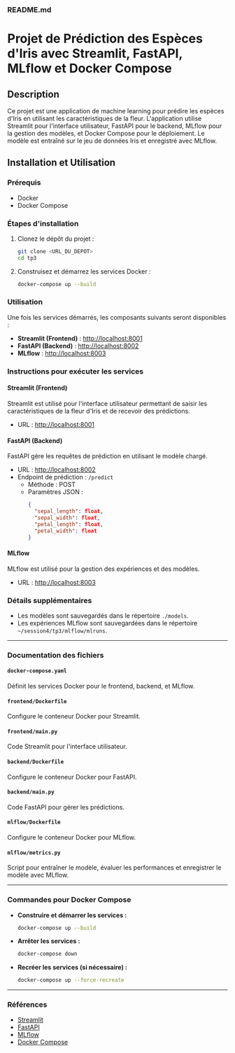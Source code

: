 ### README.md

# Projet de Prédiction des Espèces d'Iris avec Streamlit, FastAPI, MLflow et Docker Compose

## Description

Ce projet est une application de machine learning pour prédire les espèces d'Iris en utilisant les caractéristiques de la fleur. L'application utilise Streamlit pour l'interface utilisateur, FastAPI pour le backend, MLflow pour la gestion des modèles, et Docker Compose pour le déploiement. Le modèle est entraîné sur le jeu de données Iris et enregistré avec MLflow.

## Installation et Utilisation

### Prérequis

- Docker
- Docker Compose

### Étapes d'installation

1. Clonez le dépôt du projet :
   ```bash
   git clone <URL_DU_DEPOT>
   cd tp3
   ```

2. Construisez et démarrez les services Docker :
   ```bash
   docker-compose up --build
   ```

### Utilisation

Une fois les services démarrés, les composants suivants seront disponibles :

- **Streamlit (Frontend)** : [http://localhost:8001](http://localhost:8001)
- **FastAPI (Backend)** : [http://localhost:8002](http://localhost:8002)
- **MLflow** : [http://localhost:8003](http://localhost:8003)

### Instructions pour exécuter les services

#### Streamlit (Frontend)

Streamlit est utilisé pour l'interface utilisateur permettant de saisir les caractéristiques de la fleur d'Iris et de recevoir des prédictions.

- URL : [http://localhost:8001](http://localhost:8001)

#### FastAPI (Backend)

FastAPI gère les requêtes de prédiction en utilisant le modèle chargé.

- URL : [http://localhost:8002](http://localhost:8002)
- Endpoint de prédiction : `/predict`
  - Méthode : POST
  - Paramètres JSON :
    ```json
    {
      "sepal_length": float,
      "sepal_width": float,
      "petal_length": float,
      "petal_width": float
    }
    ```

#### MLflow

MLflow est utilisé pour la gestion des expériences et des modèles.

- URL : [http://localhost:8003](http://localhost:8003)

### Détails supplémentaires

- Les modèles sont sauvegardés dans le répertoire `./models`.
- Les expériences MLflow sont sauvegardées dans le répertoire `~/session4/tp3/mlflow/mlruns`.

---

### Documentation des fichiers

#### `docker-compose.yaml`

Définit les services Docker pour le frontend, backend, et MLflow.

#### `frontend/Dockerfile`

Configure le conteneur Docker pour Streamlit.

#### `frontend/main.py`

Code Streamlit pour l'interface utilisateur.

#### `backend/Dockerfile`

Configure le conteneur Docker pour FastAPI.

#### `backend/main.py`

Code FastAPI pour gérer les prédictions.

#### `mlflow/Dockerfile`

Configure le conteneur Docker pour MLflow.

#### `mlflow/metrics.py`

Script pour entraîner le modèle, évaluer les performances et enregistrer le modèle avec MLflow.

---

### Commandes pour Docker Compose

- **Construire et démarrer les services :**
  ```bash
  docker-compose up --build
  ```

- **Arrêter les services :**
  ```bash
  docker-compose down
  ```

- **Recréer les services (si nécessaire) :**
  ```bash
  docker-compose up --force-recreate
  ```

---

### Références

- [Streamlit](https://streamlit.io/)
- [FastAPI](https://fastapi.tiangolo.com/)
- [MLflow](https://mlflow.org/)
- [Docker Compose](https://docs.docker.com/compose/)
